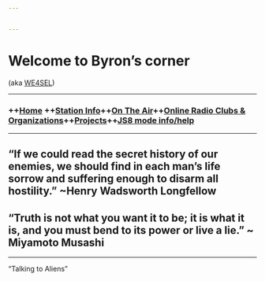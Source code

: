 ```yaml
---


---
```


<h1 id="welcome-to-byron’s-corner">Welcome to Byron’s corner</h1>
<p>(aka <a href="https://www.qrz.com/db/we4sel">WE4SEL</a>)</p>
<hr>
<h3 id="home-station-infoon-the-aironline-radio-clubs--organizationsprojectsjs8-mode-infohelp">++<a href="index.md">Home</a> ++<a href="station.md">Station Info</a>++<a href="ontheair.md">On The Air</a>++<a href="clubs.md">Online Radio Clubs &amp; Organizations</a>++<a href="projects.md">Projects</a>++<a href="js8help.md">JS8 mode info/help</a></h3>
<hr>
<h2 id="​“if-we-could-read-the-secret-history-of-our-enemies--we-should-find-in-each-mans-life-sorrow-and-suffering-enough-to-disarm-all-hostility.”-henry-wadsworth-longfellow">​“If we could read the secret history of our enemies,  we should find in each man’s life sorrow and suffering enough to disarm all hostility.” ~Henry Wadsworth Longfellow</h2>
<h2 id="“truth-is-not-what-you-want-it-to-be-it-is-what-it-is-and-you-must-bend-to-its-power-or-live-a-lie.”--miyamoto-musashi">“Truth is not what you want it to be; it is what it is, and you must bend to its power or live a lie.” ~ Miyamoto Musashi</h2>
<hr>
<p>“Talking to Aliens”</p>

